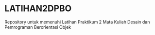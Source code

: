 # LATIHAN2DPBO
Repository untuk memenuhi Latihan Praktikum 2 Mata Kuliah Desain dan Pemrograman Berorientasi Objek
